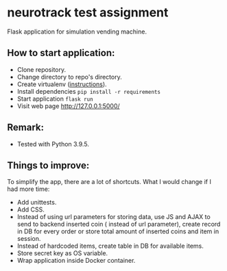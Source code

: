 # neurotrack test assignment
Flask application for simulation vending machine.

## How to start application:

* Clone repository.
* Change directory to repo's directory.
* Create virtualenv ([instructions](https://docs.python.org/3/library/venv.html)).
* Install dependencies `pip install -r requirements`
* Start application `flask run`
* Visit web page http://127.0.0.1:5000/

## Remark:

* Tested with Python 3.9.5.

## Things to improve:

To simplify the app, there are a lot of shortcuts. What I would change if I had more time:

* Add unittests.
* Add CSS.
* Instead of using url parameters for storing data, use JS and AJAX to send to
backend inserted coin ( instead of url parameter), create record in DB for every order or 
  store total amount of inserted coins and item in session.
* Instead of hardcoded items, create table in DB for available items.
* Store secret key as OS variable.
* Wrap application inside Docker container.
